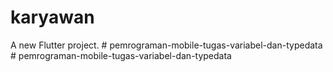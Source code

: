 # karyawan

A new Flutter project.
#   p e m r o g r a m a n - m o b i l e - t u g a s - v a r i a b e l - d a n - t y p e d a t a  
 #   p e m r o g r a m a n - m o b i l e - t u g a s - v a r i a b e l - d a n - t y p e d a t a  
 